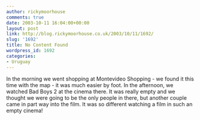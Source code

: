 ```yaml
---
author: rickymoorhouse
comments: true
date: 2003-10-11 16:04:00+00:00
layout: post
link: http://blog.rickymoorhouse.co.uk/2003/10/11/1692/
slug: '1692'
title: No Content Found
wordpress_id: 1692
categories:
- Uruguay
---
```


In the morning we went shopping at Montevideo Shopping - we found it this time with the map - it was much easier by foot. In the afternoon, we watched Bad Boys 2 at the cinema there. It was really empty and we thought we were going to be the only people in there, but another couple came in part way into the film. It was so different watching a film in such an empty cinema!
